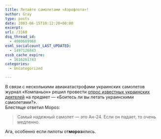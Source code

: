 ```yaml
---
title: Летайте самолетами «Аэрофлота»!
author: Gray
type: posts
date: 2003-06-15T10:12:20+00:00
excerpt:
url: /3160
dsq_thread_id:
  - 4080669968
esml_socialcount_LAST_UPDATED:
  - 1497126843
essb_cache_expire:
  - 1616261743
categories:
  - Uncategorized

---
```








В связи с несколькими авиакатастрофами украинских самолетов журнал &#171;Компаньон&#187; решил провести <a href="http://www.obozrevatel.com.ua/press/16/86627.html" target="_blank">опрос известных украинских деятелей</a> на предмет &#8212; &#171;Боитесь ли вы летать украинскими самолетами?&#187;.  
Блестяще ответил Мороз:

> Самый надежный самолет &#8212; это Ан-24. Если он падает, то очень медленно.

Ага, особенно если пилоты от**мороз**ились.